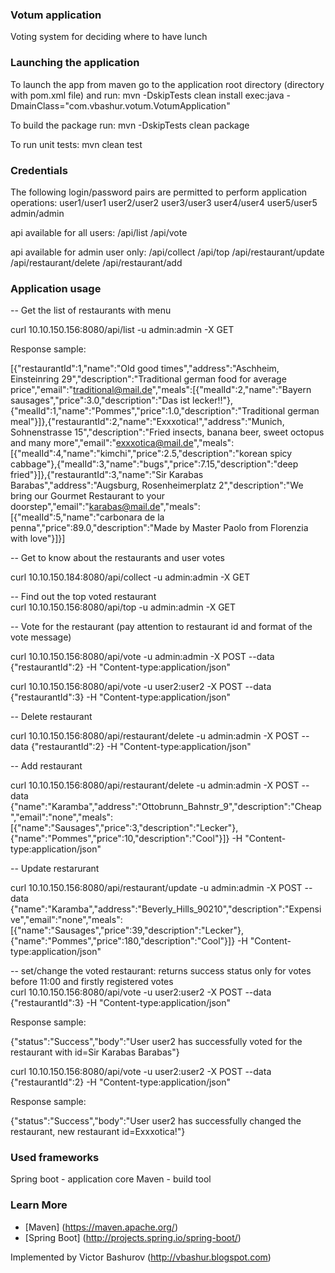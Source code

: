 ### Votum application
Voting system for deciding where to have lunch

### Launching the application

To launch the app from maven go to the application root directory (directory with pom.xml file) and run: mvn -DskipTests clean install exec:java -DmainClass="com.vbashur.votum.VotumApplication"

To build the package run: mvn -DskipTests clean package

To run unit tests: mvn clean test

### Credentials

The following login/password pairs are permitted to perform application operations:
user1/user1
user2/user2
user3/user3
user4/user4
user5/user5
admin/admin

api available for all users:
/api/list
/api/vote

api available for admin user only:
/api/collect
/api/top
/api/restaurant/update
/api/restaurant/delete
/api/restaurant/add

### Application usage

-- Get the list of restaurants with menu

curl 10.10.150.156:8080/api/list -u admin:admin -X GET

Response sample:

[{"restaurantId":1,"name":"Old good times","address":"Aschheim, Einsteinring 29","description":"Traditional german food for average price","email":"traditional@mail.de","meals":[{"mealId":2,"name":"Bayern sausages","price":3.0,"description":"Das ist lecker!!"},{"mealId":1,"name":"Pommes","price":1.0,"description":"Traditional german meal"}]},{"restaurantId":2,"name":"Exxxotica!","address":"Munich, Sohnenstrasse 15","description":"Fried insects, banana beer, sweet octopus and many more","email":"exxxotica@mail.de","meals":[{"mealId":4,"name":"kimchi","price":2.5,"description":"korean spicy cabbage"},{"mealId":3,"name":"bugs","price":7.15,"description":"deep fried"}]},{"restaurantId":3,"name":"Sir Karabas Barabas","address":"Augsburg, Rosenheimerplatz 2","description":"We bring our Gourmet Restaurant to your doorstep","email":"karabas@mail.de","meals":[{"mealId":5,"name":"carbonara de la penna","price":89.0,"description":"Made by Master Paolo from Florenzia with love"}]}]

-- Get to know about the restaurants and user votes

curl 10.10.150.184:8080/api/collect -u admin:admin -X GET

-- Find out the top voted restaurant<br/>
curl 10.10.150.156:8080/api/top -u admin:admin -X GET

-- Vote for the restaurant (pay attention to restaurant id and format of the vote message)

curl 10.10.150.156:8080/api/vote -u admin:admin -X POST --data {\"restaurantId\":2} -H "Content-type:application/json"

curl 10.10.150.156:8080/api/vote -u user2:user2 -X POST --data {\"restaurantId\":3} -H "Content-type:application/json"

-- Delete restaurant

curl 10.10.150.156:8080/api/restaurant/delete -u admin:admin -X POST --data {\"restaurantId\":2} -H "Content-type:application/json"

-- Add restaurant

curl 10.10.150.156:8080/api/restaurant/delete -u admin:admin -X POST --data {\"name\":\"Karamba\",\"address\":\"Ottobrunn_Bahnstr_9\",\"description\":\"Cheap\",\"email\":\"none\",\"meals\":[{\"name\":\"Sausages\",\"price\":3,\"description\":\"Lecker\"},{\"name\":\"Pommes\",\"price\":10,\"description\":\"Cool\"}]} -H "Content-type:application/json"

-- Update restarurant

curl 10.10.150.156:8080/api/restaurant/update -u admin:admin -X POST --data {\"name\":\"Karamba\",\"address\":\"Beverly_Hills_90210\",\"description\":\"Expensive\",\"email\":\"none\",\"meals\":[{\"name\":\"Sausages\",\"price\":39,\"description\":\"Lecker\"},{\"name\":\"Pommes\",\"price\":180,\"description\":\"Cool\"}]} -H "Content-type:application/json"

-- set/change the voted restaurant: returns success status only for votes before 11:00 and firstly registered votes<br/>
curl 10.10.150.156:8080/api/vote -u user2:user2 -X POST --data {\"restaurantId\":3} -H "Content-type:application/json"

Response sample:

{"status":"Success","body":"User user2 has successfully voted for the restaurant with id=Sir Karabas Barabas"}<br/>

curl 10.10.150.156:8080/api/vote -u user2:user2 -X POST --data {\"restaurantId\":2} -H "Content-type:application/json"

Response sample:

{"status":"Success","body":"User user2 has successfully changed the restaurant, new restaurant id=Exxxotica!"}

### Used frameworks

Spring boot - application core
Maven - build tool

### Learn More

- [Maven] (https://maven.apache.org/)
- [Spring Boot] (http://projects.spring.io/spring-boot/)

Implemented by Victor Bashurov (http://vbashur.blogspot.com)

